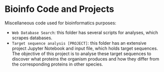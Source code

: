 # Bioinfo Code and Projects

Miscellaneous code used for bioinformatics purposes:

- `Web Database Search`: this folder has several scripts for analyses, which scrapes databases.
- `Target sequence analysis [PROJECT]`: this folder has an extensive project Jupyter Notebook and input file, which holds target sequences. The objective of this project is to analyse these target sequences to discover what proteins the organism produces and how they differ from the corresponding proteins in other species.